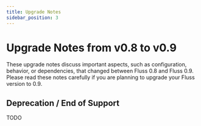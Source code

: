 ```yaml
---
title: Upgrade Notes
sidebar_position: 3
---
```


# Upgrade Notes from v0.8 to v0.9

These upgrade notes discuss important aspects, such as configuration, behavior, or dependencies, that changed between Fluss 0.8 and Fluss 0.9. Please read these notes carefully if you are planning to upgrade your Fluss version to 0.9.


## Deprecation / End of Support

TODO